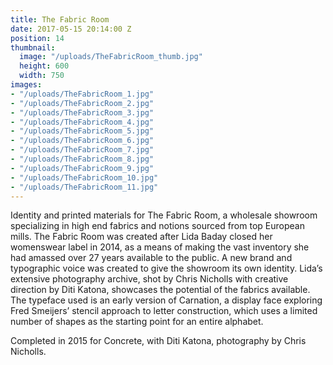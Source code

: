 ```yaml
---
title: The Fabric Room
date: 2017-05-15 20:14:00 Z
position: 14
thumbnail:
  image: "/uploads/TheFabricRoom_thumb.jpg"
  height: 600
  width: 750
images:
- "/uploads/TheFabricRoom_1.jpg"
- "/uploads/TheFabricRoom_2.jpg"
- "/uploads/TheFabricRoom_3.jpg"
- "/uploads/TheFabricRoom_4.jpg"
- "/uploads/TheFabricRoom_5.jpg"
- "/uploads/TheFabricRoom_6.jpg"
- "/uploads/TheFabricRoom_7.jpg"
- "/uploads/TheFabricRoom_8.jpg"
- "/uploads/TheFabricRoom_9.jpg"
- "/uploads/TheFabricRoom_10.jpg"
- "/uploads/TheFabricRoom_11.jpg"
---
```


Identity and printed materials for The Fabric Room, a wholesale showroom specializing in high end fabrics and notions sourced from top European mills. The Fabric Room was created after Lida Baday closed her womenswear label in 2014, as a means of making the vast inventory she had amassed over 27 years available to the public. A new brand and typographic voice was created to give the showroom its own identity. Lida’s extensive photography archive, shot by Chris Nicholls with creative direction by Diti Katona, showcases the potential of the fabrics available. The typeface used is an early version of Carnation, a display face exploring Fred Smeijers’ stencil approach to letter construction, which uses a limited number of shapes as the starting point for an entire alphabet. 

Completed in 2015 for Concrete, with Diti Katona, photography by Chris Nicholls.